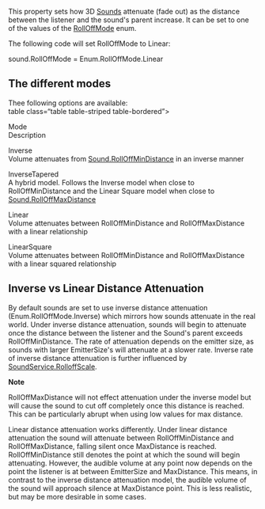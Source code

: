 This property sets how 3D [Sounds](https://developer.roblox.com/en-us/api-reference/class/Sound) attenuate (fade out) as the distance between the listener and the sound's parent increase. It can be set to one of the values of the [RollOffMode](https://developer.roblox.com/en-us/api-reference/enum/RollOffMode) enum.

The following code will set RollOffMode to Linear:

sound.RollOffMode = Enum.RollOffMode.Linear

The different modes
-------------------

Thee following options are available:  
table class=“table table-striped table-bordered”>  
  
  
Mode  
Description  
  
  
  
  
Inverse  
Volume attenuates from [Sound.RollOffMinDistance](https://developer.roblox.com/en-us/api-reference/property/Sound/RollOffMinDistance) in an inverse manner  
  
  
InverseTapered  
A hybrid model. Follows the Inverse model when close to RollOffMinDistance and the Linear Square model when close to [Sound.RollOffMaxDistance](https://developer.roblox.com/en-us/api-reference/property/Sound/RollOffMaxDistance)  
  
  
Linear  
Volume attenuates between RollOffMinDistance and RollOffMaxDistance with a linear relationship  
  
  
LinearSquare  
Volume attenuates between RollOffMinDistance and RollOffMaxDistance with a linear squared relationship  
  

Inverse vs Linear Distance Attenuation
--------------------------------------

By default sounds are set to use inverse distance attenuation (Enum.RollOffMode.Inverse) which mirrors how sounds attenuate in the real world. Under inverse distance attenuation, sounds will begin to attenuate once the distance between the listener and the Sound's parent exceeds RollOffMinDistance. The rate of attenuation depends on the emitter size, as sounds with larger EmitterSize's will attenuate at a slower rate. Inverse rate of inverse distance attenuation is further influenced by [SoundService.RolloffScale](https://developer.roblox.com/en-us/api-reference/property/SoundService/RolloffScale).

**Note**  

RollOffMaxDistance will not effect attenuation under the inverse model but will cause the sound to cut off completely once this distance is reached. This can be particularly abrupt when using low values for max distance.

Linear distance attenuation works differently. Under linear distance attenuation the sound will attenuate between RollOffMinDistance and RollOffMaxDistance, falling silent once MaxDistance is reached. RollOffMinDistance still denotes the point at which the sound will begin attenuating. However, the audible volume at any point now depends on the point the listener is at between EmitterSize and MaxDistance. This means, in contrast to the inverse distance attenuation model, the audible volume of the sound will approach silence at MaxDistance point. This is less realistic, but may be more desirable in some cases.